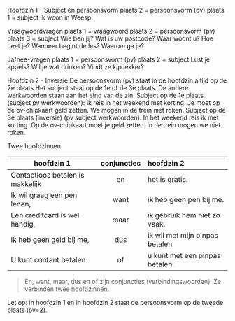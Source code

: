 Hoofdzin 1 - Subject en persoonsvorm
plaats 2 = persoonsvorm (pv)
plaats 1 = subject
Ik woon in Weesp.

Vraagwoordvragen
plaats 1 = vraagwoord
plaats 2 = persoonsvorm (pv)
plaats 3 = subject
Wie ben jij?
Wat is uw postcode?
Waar woont u?
Hoe heet je?
Wanneer begint de les?
Waarom ga je?


Ja/nee-vragen
plaats 1 = persoonsvorm (pv)
plaats 2 = subject
Lust je appels?
Wil je wat drinken?
Vindt ze kip lekker?

Hoofdzin 2 - Inversie
De persoonsvorm (pv) staat in de hoofdzin altijd op de 2e plaats
Het subject staat op de 1e of de 3e plaats.
De andere werkwoorden staan aan het eind van de zin.
Subject op de 1e plaats (subject pv werkwoorden):
Ik reis in het weekend met korting.
Je moet op de ov-chipkaart geld zetten.
We mogen in de trein niet roken.
Subject op de 3e plaats (inversie) (pv subject werkwoorden):
In het weekend reis ik met korting.
Op de ov-chipkaart moet je geld zetten.
In de trein mogen we niet roken.


Twee hoofdzinnen

| hoofdzin 1        | conjuncties| hoofdzin 2  |
| ------------- |:-------------:|:-----|
|Contactloos betalen is makkelijk	|en|het is gratis.|
|Ik wil graag een pen lenen,	|want	|ik heb geen pen bij me.|
|Een creditcard is wel handig,	|maar|ik gebruik hem niet zo vaak.|
|Ik heb geen geld bij me,	|dus|ik wil met mijn pinpas betalen.|
|U kunt contant betalen	|of|u kunt met een pinpas betalen.|

> En, want, maar, dus en of zijn conjuncties (verbindingswoorden). Ze verbinden twee hoofdzinnen.

Let op: in hoofdzin 1 én in hoofdzin 2 staat de persoonsvorm op de tweede plaats (pv=2).

